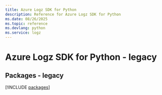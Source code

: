 ```yaml
---
title: Azure Logz SDK for Python
description: Reference for Azure Logz SDK for Python
ms.date: 08/26/2025
ms.topic: reference
ms.devlang: python
ms.service: logz
---
```

# Azure Logz SDK for Python - legacy
## Packages - legacy
[!INCLUDE [packages](logz-index.md)]